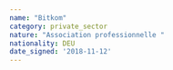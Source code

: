 ```yaml
---
name: "Bitkom"
category: private_sector
nature: "Association professionnelle "
nationality: DEU
date_signed: '2018-11-12'
---
```

    